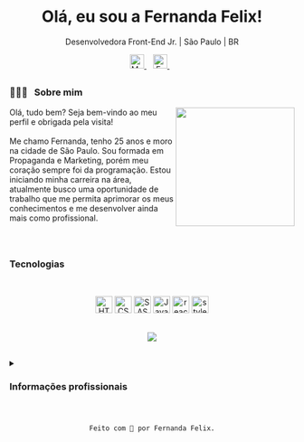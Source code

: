 <h1 align="center"> Olá, eu sou a Fernanda Felix! </h1>
<p align="center">Desenvolvedora Front-End Jr. | São Paulo | BR</p>


<p align='center'>
  <a href="https://www.linkedin.com/in/fernanda-leite-felix/">
    <img height="25px" alt="My Likedin" src="https://img.shields.io/badge/LinkedIn-0077B5?style=for-the-badge&logo=linkedin&logoColor=white"/>
  </a>&nbsp;&nbsp;
  <a href="mailto:fernandaleitefelix@gmail.com">
    <img height="25px" alt= "E-mail" src="https://img.shields.io/badge/Gmail-D14836?style=for-the-badge&logo=gmail&logoColor=white"/>        
  </a>&nbsp;&nbsp;
</p>

## <h3>👩🏻‍🦰  &nbsp; Sobre mim 
    
  <img align="right" height="210px" 
       src="https://github-readme-stats.vercel.app/api?username=fernandaflx&count_private=true&show_icons=true&theme=rose_pine&hide_rank=true&custom_title=Minhas estatísticas&hide_border=true&include_all_commits=true"/>
</h3>


<p align="left">Olá, tudo bem? Seja bem-vindo ao meu perfil e obrigada pela visita! </br><br>
Me chamo Fernanda, tenho 25 anos e moro na cidade de São Paulo. Sou formada em Propaganda e Marketing, porém meu coração sempre foi da programação. 
Estou iniciando minha carreira na área, atualmente busco uma oportunidade de trabalho que me permita aprimorar os meus conhecimentos e me desenvolver ainda mais como profissional.
<br><br><br>
</p>


## <h3>Tecnologias</h3>

<br>
  
  <p align="center">
  <img height="30px" alt="HTML5" src="https://img.shields.io/badge/HTML5-E34F26?style=for-the-badge&logo=html5&logoColor=white"/>
  <img height="30px" alt="CSS" src="https://img.shields.io/badge/CSS3-1572B6?style=for-the-badge&logo=css3&logoColor=white"/>
  <img height="30px" alt="SASS" src="https://img.shields.io/badge/Sass-CC6699?style=for-the-badge&logo=sass&logoColor=white"/>
  <img height="30px" alt="Javascript" src="https://img.shields.io/badge/JavaScript-323330?style=for-the-badge&logo=javascript&logoColor=F7DF1E"/>
  <img height="30px" alt="react" src="https://img.shields.io/badge/React-20232A?style=for-the-badge&logo=react&logoColor=61DAFB"/>
  <img height="30px" alt="styled componets" src="https://img.shields.io/badge/styled--components-DB7093?style=for-the-badge&logo=styled-components&logoColor=white"/> <br><br>
  
  <p align="center">
    <img src="https://github-readme-stats.vercel.app/api/top-langs/?username=fernandaflx&exclude_repo=github-readme-stats,fernandaflx.github.io&langs_count=10&layout=compact&theme=rose_pine&hide_border=true" />
  </p>
</p>
  
   ##
  
  <details>
  <summary><h3>Informações profissionais</h3></summary>

  <details>
    <summary><h4>Educação</summary></h4><br>
  
**🎓 Formação Acadêmica**
  ##
- 📖 Bacharelado em Propaganda e Marketing<br>
📆 2017 - 2021<br>
📍 UNIP - São Paulo, Brasil<br><br>
  
**📚 Cursos Livres**
    
  ##
    
- 📖 Hiring Coders - Bootcamp FullStack<br>
📆 Carga horária: 120 horas<br>
📍 Gama Academy<br><br>
 
- 📖 Discover<br>
📆 Carga horária: 120 horas<br>
📍 Rocketseat
 </details>
  
  ##
  
  <details>
  <summary><h4>Experiências</h4></summary><br>
  
- **💼 Desenvolvedora FrontEnd Junior**<br>
📆 2021 - atualmente<br>
📍 Squadacomp - São Paulo, Brasil<br><br>
  
- **💼 Assistente de Trade Marketing**<br>
📆 2020 - 2021<br>
📍 Seventrade Marketing - São Paulo, Brasil<br><br>
    
- **💼 Estagiária de Trade Marketing**<br>
📆 2018 - 2019<br>
📍 Compart Marketing e Tecnologia - São Paulo, Brasil<br><br>
    
</details>
  
</details>

##
  <pre><code><p align="center">Feito com 💜 por Fernanda Felix.</p></code></pre>
